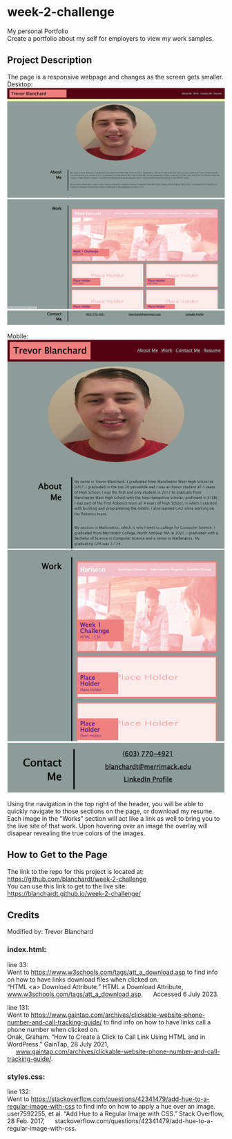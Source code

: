 # week-2-challenge
My personal Portfolio  
Create a portfolio about my self for employers to view my work samples.

## Project Description
The page is a responsive webpage and changes as the screen gets smaller.  
Desktop:   
![Header, Profile pic, and About me Section](./assets/images/desktop_top.png)  
![Work Section](./assets/images/desktop_middle.png)  
![Contact Me](./assets/images/desktop_bottom.png)  

Mobile:  
![Mobile: Header, Profile pic, and About me Section](./assets/images/mobile_top.png)  
![Mobile: Work Section](./assets/images/mobile_middle.png)  
![Mobile: Contact Me](./assets/images/mobile_bottom.png)  

Using the navigation in the top right of the header, you will be able to quickly navigate to those sections on the page, or download my resume. 
Each image in the "Works" section will act like a link as well to bring you to the live site of that work.  Upon hovering over an image
the overlay will disapear revealing the true colors of the images.

## How to Get to the Page
The link to the repo for this project is located at: https://github.com/blanchardt/week-2-challenge  
You can use this link to get to the live site: https://blanchardt.github.io/week-2-challenge/

## Credits
Modified by: Trevor Blanchard  
### index.html:    

line 33:  
Went to https://www.w3schools.com/tags/att_a_download.asp to find info on how to have links download files when clicked on.  
“HTML &lt;a&gt; Download Attribute.” HTML a Download Attribute, www.w3schools.com/tags/att_a_download.asp. 
&nbsp;&nbsp;&nbsp;&nbsp;&nbsp;Accessed 6 July 2023.

line 131:  
Went to https://www.gaintap.com/archives/clickable-website-phone-number-and-call-tracking-guide/ to find info on how to have links call a phone 
number when clicked on.  
Onak, Graham. “How to Create a Click to Call Link Using HTML and in WordPress.” GainTap, 28 July 2021,   
&nbsp;&nbsp;&nbsp;&nbsp;&nbsp;www.gaintap.com/archives/clickable-website-phone-number-and-call-tracking-guide/.

### styles.css:  

line 132:  
Went to https://stackoverflow.com/questions/42341479/add-hue-to-a-regular-image-with-css to find info on how to apply a hue over an image.    
user7592255, et al. “Add Hue to a Regular Image with CSS.” Stack Overflow, 28 Feb. 2017, 
&nbsp;&nbsp;&nbsp;&nbsp;&nbsp;stackoverflow.com/questions/42341479/add-hue-to-a-regular-image-with-css.